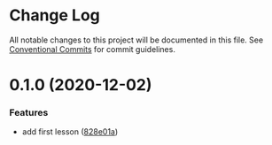 # Change Log

All notable changes to this project will be documented in this file.
See [Conventional Commits](https://conventionalcommits.org) for commit guidelines.

# 0.1.0 (2020-12-02)


### Features

* add first lesson ([828e01a](https://github.com/Atlantis-Academy/study-template/commit/828e01af674c19b74ab5b4c50b2df7bbdb809f8c))

